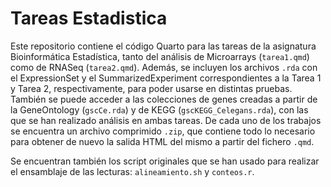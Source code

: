 # Tareas Estadistica
Este repositorio contiene el código Quarto para las tareas de la asignatura Bioinformática Estadística, tanto del análisis de Microarrays (`tarea1.qmd`) como de RNASeq (`tarea2.qmd`). Además, se incluyen los archivos `.rda` con el ExpressionSet y el SummarizedExperiment correspondientes a la Tarea 1 y Tarea 2, respectivamente, para poder usarse en distintas pruebas.
También se puede acceder a las colecciones de genes creadas a partir de la GeneOntology (`gscCe.rda`) y de KEGG (`gscKEGG_Celegans.rda`), con las que se han realizado análisis en ambas tareas. 
De cada uno de los trabajos se encuentra un archivo comprimido `.zip`, que contiene todo lo necesario para obtener de nuevo la salida HTML del mismo a partir del fichero `.qmd`.

Se encuentran también los script originales que se han usado para realizar el ensamblaje de las lecturas: `alineamiento.sh` y `conteos.r`.
